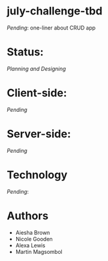 # july-challenge-tbd

_Pending_: one-liner about CRUD app

# Status:

_Planning and Designing_

# Client-side:

_Pending_

# Server-side:

_Pending_

# Technology

_Pending_:

# Authors

- Aiesha Brown
- Nicole Gooden
- Alexa Lewis
- Martin Magsombol
